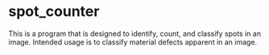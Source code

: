 # spot_counter
This is a program that is designed to identify, count, and classify spots in an image. Intended usage is to classify material defects apparent in an image. 
